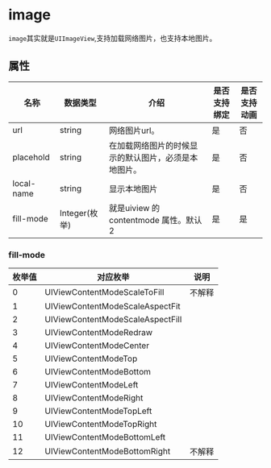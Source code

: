 # image

`image`其实就是`UIImageView`,支持加载网络图片，也支持本地图片。

## 属性

| 名称         | 数据类型        | 介绍                           | 是否支持绑定 | 是否支持动画 |
| ---------- | ----------- | ---------------------------- | ------ | ------ |
| url        | string      | 网络图片url。                     | 是      | 否      |
| placehold  | string      | 在加载网络图片的时候显示的默认图片，必须是本地图片。   | 是      | 否      |
| local-name | string      | 显示本地图片                       | 是      | 否      |
| fill-mode  | Integer(枚举) | 就是uiview 的contentmode 属性。默认2 | 是      | 是      |

### fill-mode

| 枚举值  | 对应枚举                             | 说明         |
| ---- | -------------------------------- | ---------- |
| 0    | UIViewContentModeScaleToFill     | 不解释 |
| 1    | UIViewContentModeScaleAspectFit  |            |
| 2    | UIViewContentModeScaleAspectFill |            |
| 3    | UIViewContentModeRedraw          |            |
| 4    | UIViewContentModeCenter          |            |
| 5    | UIViewContentModeTop             |            |
| 6    | UIViewContentModeBottom          |            |
| 7    | UIViewContentModeLeft            |            |
| 8    | UIViewContentModeRight           |            |
| 9    | UIViewContentModeTopLeft         |            |
| 10   | UIViewContentModeTopRight        |            |
| 11   | UIViewContentModeBottomLeft      |            |
| 12   | UIViewContentModeBottomRight     | 不解释        |

